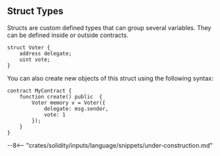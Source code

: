 ## Struct Types

Structs are custom defined types that can group several variables. They can be defined inside or outside contracts.

```solidity
struct Voter {
    address delegate;
    uint vote;
}
```

You can also create new objects of this struct using the following syntax:

```solidity
contract MyContract {
    function create() public  {
        Voter memory v = Voter({
            delegate: msg.sender,
            vote: 1
        });
    }
}
```

--8<-- "crates/solidity/inputs/language/snippets/under-construction.md"
